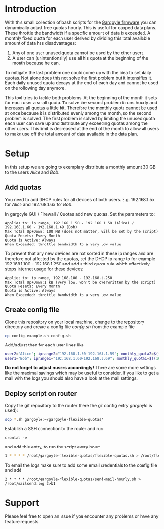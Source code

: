 # Introduction
With this small collection of bash scripts for the [Gargoyle
firmware](https://www.gargoyle-router.com/) you can dynamically adjust
free quotas hourly. This is useful for capped data plans. These throttle the 
bandwidth if a specific amount of data is exceeded.
A monthly fixed quota for each user derived by dividing this total available
amount of data has disadvantages:
1. Any of one user unused quota cannot be used by the other users.
2. A user can (unintentionally) use all his quota at the beginning of the month
because he can.

To mitigate the last problem one could come up with the idea to set daily quotas.
Not alone does this not solve the first problem but it intensifies it. Each daily
unused quota decays at the end of each day and cannot be used on the following day
anymore.

This tool tries to tackle both problems:
At the beginning of the month it sets for each user a small quota.
To solve the second problem it runs hourly and increases all quotas a
little bit. Therefore the monthly quota cannot be used at once because it 
is distributed evenly among the month, so the second problem is solved.
The first problem is solved by limiting the unused quota each user can save up
and distribute any exceeding quotas among the other users. 
This limit is decreased at the end of the month to allow all users to make use 
off the total amount of data available in the data plan.

# Setup
In this setup we are going to exemplary distribute a monthly amount 30 GB to
the users *Alice* and *Bob*.
## Add quotas
You need to add DHCP rules for all devices of both users. E.g.
192.168.1.5x for *Alice* and 192.168.1.6x for *Bob*.

In gargoyle GUI / Firewall / Quotas add new quotas. Set the parameters to:
```
Applies to: ip range, 192.168.1.50 - 192.168.1.59 (Alice) / 192.168.1.60 - 192.168.1.69 (Bob)
Max Total Up+Down: 100 MB (does not matter, will be set by the script)
Quota Resets: Every Month
Quota is Active: Always
When Exceeded: throttle bandwidth to a very low value
```

To prevent that any new devices are not sorted in these ip ranges and are therefore
not affected by the quotas, set the DHCP ip range to for example
192.168.1.100 - 192.168.1.250
and add a third quota rule which effectively stops internet usage for these devices:
```
Applies to: ip range, 192.168.100 - 192.168.1.250
Max Total Up+Down:1 kB (very low, won't be overwritten by the script)
Quota Resets: Every Month
Quota is Active: Always
When Exceeded: throttle bandwidth to a very low value
```

## Create config file
Clone this repository on your local machine, change to the repository
directory and create a config file *config.sh* from the example file
```bash
cp config-example.sh config.sh
```
Add/adjust then for each user lines like
```bash
user2="Alice"; iprange2="192.168.1.50-192.168.1.59"; monthly_quota2=$((20*gigabye))
user1="Bob"; iprange1="192.168.1.60-192.168.1.69"; monthly_quota1=$((10*gigabye))
```
**Do not forget to adjust nusers accordingly!**
There are some more settings like the maximal savings which may be useful to consider.
If you like to get a mail with the logs you should also have a look at the mail settings.

## Deploy script on router
Copy the git repository to the router (here the git config entry *gargoyle* is used):
```bash
scp *.sh gargoyle:~/gargoyle-flexible-quotas/
```
Establish a SSH connection to the router and run
```
crontab -e
```
and add this entry, to run the script every hour:
```bash
1 * * * * /root/gargoyle-flexible-quotas/flexible-quotas.sh > /root/flexible-quotas-hourly.log 2>&1
```
To email the logs make sure to add some email credentials to the config file and add
```
2 * * * * /root/gargoyle-flexible-quotas/send-mail-hourly.sh > /root/mailsend.log 2>&1
```

# Support
Please feel free to open an issue if you encounter any problems or have any feature requests.
